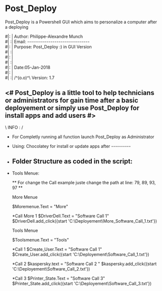 # Post_Deploy
Post_Deploy is a Powershell GUI which aims to personalize a computer after a deploying 

#|: | Author:  Philippe-Alexandre Munch                           
#| :| Email:   --------------------------------                   
#|: | Purpose: Post_Deploy :)  in GUI Version                     
#| :|                                                             
#|: |                      						                  
#| :|                                                             
#|: |         		Date:05-Jan-2018                             
#|: |                                                      
#| :| 	/^(o.o)^\    Version: 1.7           	                  


<# Post_Deploy is a little tool to help technicians or administrators for gain time after a basic deployement or simply use Post_Deploy for install apps and add users #>
----------------------------------------------------------------------------------------------------------------------------------------
   
   
  \\  INFO : /
   
   - For Completly running all function launch Post_Deploy as Administrator
   
   - Using: Chocolatey for install or update apps after
            ----------
   
   - Folder Structure as coded in the script:
     ---------------------------------------
   

    
 
- Tools Menue:

   ** For change the Call example juste change the path at line: 79, 89, 93, 97 **

  
   More Menue 
   

   $Moremenue.Text = "More"

   *Call More 1
   $DriverDell.Text = "Software Call 1"
   $DriverDell.add_click({start 'C:\Deployement\More_Software_Call_1.txt'})

   Tools Menue
  

   $Toolsmenue.Text = "Tools"

   *Call 1
   $Create_User.Text = "Software Call 1"
   $Create_User.add_click({start 'C:\Deployement\Software_Call_1.txt'})

   *Call 2
   $kaspersky.text = "Software Call 2 "
   $kaspersky.add_click({start 'C:\Deployement\Software_Call_2.txt'})

   *Call 3
   $Printer_State.Text = "Software Call 3"
   $Printer_State.add_click({start 'C:\Deployement\Software_Call_3.txt'})
